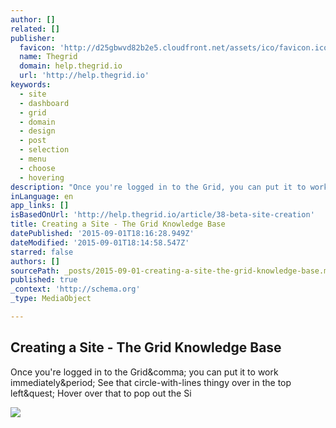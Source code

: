 ```yaml
---
author: []
related: []
publisher:
  favicon: 'http://d25gbwvd82b2e5.cloudfront.net/assets/ico/favicon.ico'
  name: Thegrid
  domain: help.thegrid.io
  url: 'http://help.thegrid.io'
keywords:
  - site
  - dashboard
  - grid
  - domain
  - design
  - post
  - selection
  - menu
  - choose
  - hovering
description: "Once you're logged in to the Grid, you can put it to work immediately. See that circle-with-lines thingy over in the top left? Hover over that to pop out the Si"
inLanguage: en
app_links: []
isBasedOnUrl: 'http://help.thegrid.io/article/38-beta-site-creation'
title: Creating a Site - The Grid Knowledge Base
datePublished: '2015-09-01T18:16:28.949Z'
dateModified: '2015-09-01T18:14:58.547Z'
starred: false
authors: []
sourcePath: _posts/2015-09-01-creating-a-site-the-grid-knowledge-base.md
published: true
_context: 'http://schema.org'
_type: MediaObject

---
```

<article style=""><h1>Creating a Site - The Grid Knowledge Base</h1><p>Once you're logged in to the Grid&amp;comma; you can put it to work immediately&amp;period; See that circle-with-lines thingy over in the top left&amp;quest; Hover over that to pop out the Si</p><img src="http://d33v4339jhl8k0.cloudfront.net/docs/assets/54dd53ebe4b086c0c0966e7a/images/5586971de4b01a224b42d302/192.png" /></article>